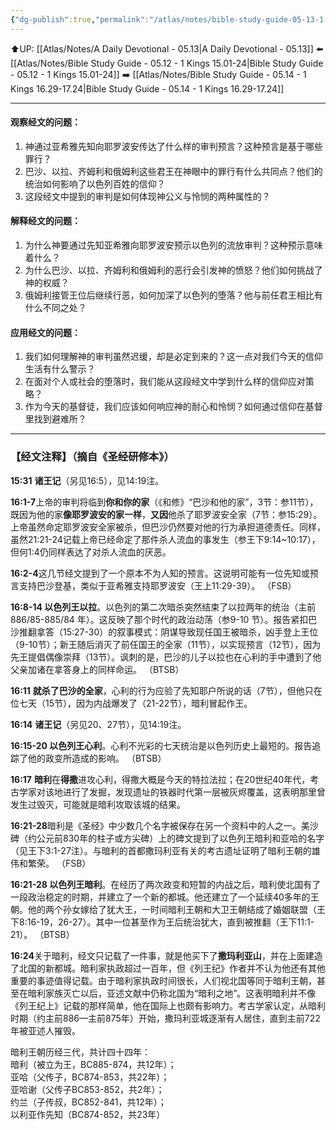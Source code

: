 ```yaml
---
{"dg-publish":true,"permalink":"/atlas/notes/bible-study-guide-05-13-1-kings-15-33-16-28/","noteIcon":""}
---
```


⬆️UP: [[Atlas/Notes/A Daily Devotional - 05.13\|A Daily Devotional - 05.13]]
⬅️ [[Atlas/Notes/Bible Study Guide - 05.12 - 1 Kings 15.01-24\|Bible Study Guide - 05.12 - 1 Kings 15.01-24]]
➡️ [[Atlas/Notes/Bible Study Guide - 05.14 - 1 Kings 16.29-17.24\|Bible Study Guide - 05.14 - 1 Kings 16.29-17.24]] 

---

#### 观察经文的问题：

1. 神通过亚希雅先知向耶罗波安传达了什么样的审判预言？这种预言是基于哪些罪行？
2. 巴沙、以拉、齐姆利和俄姆利这些君王在神眼中的罪行有什么共同点？他们的统治如何影响了以色列百姓的信仰？
3. 这段经文中提到的审判是如何体现神公义与怜悯的两种属性的？

#### 解释经文的问题：

1. 为什么神要通过先知亚希雅向耶罗波安预示以色列的流放审判？这种预示意味着什么？
2. 为什么巴沙、以拉、齐姆利和俄姆利的恶行会引发神的愤怒？他们如何挑战了神的权威？
3. 俄姆利接管王位后继续行恶，如何加深了以色列的堕落？他与前任君王相比有什么不同之处？

#### 应用经文的问题：

1. 我们如何理解神的审判虽然迟缓，却是必定到来的？这一点对我们今天的信仰生活有什么警示？
2. 在面对个人或社会的堕落时，我们能从这段经文中学到什么样的信仰应对策略？
3. 作为今天的基督徒，我们应该如何响应神的耐心和怜悯？如何通过信仰在基督里找到避难所？


---
### 【经文注释】（摘自《圣经研修本》）

**15:31** **诸王记**（另见16:5），见14:19注。

**16:1-7**上帝的审判将临到**你和你的家**（《和修》“巴沙和他的家”，3节：参11节），既因为他的家**像耶罗波安的家一样**，**又因**他杀了耶罗波安全家（7节：参15:29）。上帝虽然命定耶罗波安全家被杀，但巴沙仍然要对他的行为承担道德责任。同样，虽然21:21-24记载上帝已经命定了那件杀人流血的事发生（参王下9:14~10:17），但何1:4仍同样表达了对杀人流血的厌恶。

**16:2-4**这几节经文提到了一个原本不为人知的预言。这说明可能有一位先知或预言支持巴沙登基，类似于亚希雅支持耶罗波安（王上11:29-39）。 （FSB）

**16:8-14 以色列王以拉**。以色列的第二次暗杀突然结束了以拉两年的统治（主前886/85-885/84 年）。这反映了那个时代的政治动荡（参9-10 节）。报告紧扣巴沙推翻拿答（15:27-30）的叙事模式：阴谋导致现任国王被暗杀，凶手登上王位（9-10节）；新王随后消灭了前任国王的全家（11节），以实现预言（12节），因为先王提倡偶像崇拜（13节）。讽刺的是，巴沙的儿子以拉也在心利的手中遭到了他父亲加诸在拿答身上的同样命运。 （BTSB）

**16:11** **就杀了巴沙的全家**，心利的行为应验了先知耶户所说的话（7节），但他只在位七天（15节），因为内战爆发了（21-22节），暗利冒起作王。

**16:14** **诸王记**（另见20、27节），见14:19注。

**16:15-20 以色列王心利**。心利不光彩的七天统治是以色列历史上最短的。报告追踪了他的政变所造成的影响。 （BTSB）

**16:17** **暗利**在**得撒**进攻心利，得撒大概是今天的特拉法拉；在20世纪40年代，考古学家对该地进行了发掘，发现遗址的铁器时代第一层被灰烬覆盖，这表明那里曾发生过毁灭，可能就是暗利攻取该城的结果。

**16:21-28**暗利是《圣经》中少数几个名字被保存在另一个资料中的人之一。美沙碑（约公元前830年的柱子或方尖碑）上的碑文提到了以色列王暗利和亚哈的名字（见王下3:1-27注）。与暗利的首都撒玛利亚有关的考古遗址证明了暗利王朝的雄伟和繁荣。 （FSB）

**16:21-28 以色列王暗利**。在经历了两次政变和短暂的内战之后，暗利使北国有了一段政治稳定的时期，并建立了一个新的都城。他还建立了一个延续40多年的王朝。他的两个孙女嫁给了犹大王，一时间暗利王朝和大卫王朝结成了婚姻联盟（王下8:16-19，26-27）。其中一位甚至作为王后统治犹大，直到被推翻（王下11:1-21）。 （BTSB）

**16:24**关于暗利，经文只记载了一件事，就是他买下了**撒玛利亚山**，并在上面建造了北国的新都城。暗利家执政超过一百年，但《列王纪》作者并不认为他还有其他重要的事迹值得记载。由于暗利家执政时间很长，人们视北国等同于暗利王朝，甚至在暗利家族灭亡以后，亚述文献中仍称北国为“暗利之地”。这表明暗利并不像《列王纪上》记载的那样简单，他在国际上也颇有影响力。考古学家认定，从暗利时期（约主前886—主前875年）开始，撒玛利亚城逐渐有人居住，直到主前722年被亚述人摧毁。

暗利王朝历经三代，共计四十四年：  
暗利（被立为王，BC885-874，共12年）；  
亚哈（父传子，BC874-853，共22年）；  
亚哈谢（父传子BC853-852，共2年）；  
约兰（子传叔，BC852-841，共12年）；  
以利亚作先知（BC874-852，共23年）